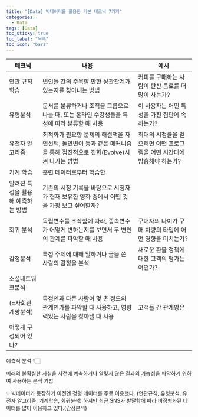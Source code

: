 ```yaml
---
title: "[Data] 빅데이터를 활용한 기본 테크닉 7가지"
categories:
  - Data
tags: [Data]
toc_sticky: true
toc_label: "목록"
toc_icon: "bars"
---
```


| 테크닉  | 내용  | 예시 |
| --- | --- | --- |
| 연관 규칙 학습  | 변인들 간의 주목할 만한 상관관계가 있는지를 찾아내는 방법  | 커피를 구매하는 사람이  탄산 음료를 더 많이 사는가?  |
| 유형분석  | 문서를 분류하거나 조직을 그룹으로 나눌 때, 또는 온라인 수강생들을 특성에 따라 분류할 때 사용 | 이 사용자는 어떤 특성을 가진 집단에 속하는가? |
| 유전자 알고리즘  | 최적화가 필요한 문제의 해결책을 자연선택, 돌연변이 등과 같은 메커니즘을 통해 점진적으로 진화(Evolve)시켜 나가는 방법 | 최대의 시청률을 얻으려면 어떤 프로그램을 어떤 시간대에 방송해야 하는가? |
| 기계 학습 | 훈련 데이터로부터 학습한
알려진 특성을 활용해 예측하는 방법 | 기존의 시청 기록을 바탕으로 시청자가 현재 보유한 영화 중에서 어떤 것을 가장 보고 싶어할까? |
| 회귀 분석 | 독립변수를 조작함에 따라, 종속변수가 어떻게 변하는지를 보면서 두 변인의 관계를 파악할 때 사용 | 구매자의 나이가 구매 차량의 타입에 어떤 영향을 미치는가? |
| 감정분석 | 특정 주제에 대해 말하거나 글을 쓴 사람의 감정을 분석 | 새로운 환불 정책에 대한 고객의 평가는 어떤가? |
| 소셜네트워크분석
(=사회관계망분석) | 특정인과 다른 사람이 몇 촌 정도의 관계인가를 파악할 때 사용하고, 영향력있는 사람을 찾아낼 때 사용 | 고객들 간 관계망은
어떻게 구성되어 있나? |

예측적 분석 👇🏻 

미래의 불확실한 사실을 사전에 예측하거나 알렺지 않은 결과의 가능성을 파악하기 위하여 사용하는 분석 기법

<aside>
💡 빅데이터가 등장하기 이전엔 정형 데이터를 주로 이용했다. (연관규칙, 유형분석, 유전자 알고리즘, 기계학습, 회귀분석) 하지만 최근 SNS가 발달함에 따라 비정형화된 데이터를 많이 이용하고 있다.(감정분석)

</aside>
